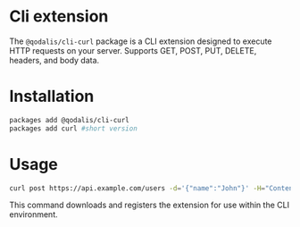 # Cli extension

The `@qodalis/cli-curl` package is a CLI extension designed to execute HTTP requests on your server. Supports GET, POST, PUT, DELETE, headers, and body data.

# Installation

```bash
packages add @qodalis/cli-curl
packages add curl #short version
```

# Usage

```bash
curl post https://api.example.com/users -d='{"name":"John"}' -H="Content-Type: application/json"
```

This command downloads and registers the extension for use within the CLI environment.

